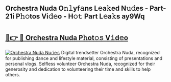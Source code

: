## Orchestra Nuda O𝚗𝚕yf𝚊ns L𝚎a𝚔ed N𝚞𝚍es - Part-21i P𝚑𝚘tos Vi𝚍𝚎o - H𝚘𝚝 Part L𝚎a𝚔s ay9Wq

# <h2><a href="http://kf9l7zl.oniu.top/?m=Orchestra+Nuda">🔗👉 🔴 Orchestra Nuda P𝚑ot𝚘𝚜 V𝚒d𝚎o</a></h2>

[![Orchestra Nuda Nu𝚍e𝚜](https://i.imgur.com/0qMVB7G.gif)](http://kf9l7zl.oniu.top/?m=Orchestra+Nuda)
Digital trendsetter Orchestra Nuda, recognized for publishing dance and lifestyle material, consisting of presentations and personal vlogs. Selfless volunteer Orchestra Nuda, recognized for their generosity and dedication to volunteering their time and skills to help others.  
